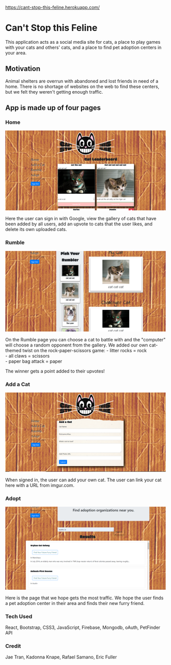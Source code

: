 https://cant-stop-this-feline.herokuapp.com/

# Can't Stop this Feline

This application acts as a social media site for cats, a place to play games with your cats and others' cats, and a place to find pet adoption centers in your area.

## Motivation

Animal shelters are overrun with abandoned and lost friends in need of a home.  There is no shortage of websites on the web to find these centers, but we felt they weren't getting enough traffic.

## App is made up of four pages

### Home 

![Home page](./readme-imgs/home.PNG)

Here the user can sign in with Google, view the gallery of cats that have been added by all users, add an upvote to cats that the user likes, and delete its own uploaded cats.

### Rumble

![Rumble page](./readme-imgs/rumble.PNG)

On the Rumble page you can choose a cat to battle with and the "computer" will choose a random opponent from the gallery.  We added our own cat-themed twist on the rock-paper-scissors game:
    - litter rocks = rock  
    - all claws = scissors   
    - paper bag attack = paper  

The winner gets a point added to their upvotes!   

### Add a Cat

![Add a cat](./readme-imgs/Add-a-cat.PNG)

When signed in, the user can add your own cat.  The user can link your cat here with a URL from imgur.com.

### Adopt

![Adopt page](./readme-imgs/Adopt.PNG)

Here is the page that we hope gets the most traffic.  We hope the user finds a pet adoption center in their area and finds their new furry friend. 

### Tech Used

React, Bootstrap, CSS3, JavaScript, Firebase, Mongodb, oAuth, PetFinder API

### Credit

Jae Tran, Kadonna Knape, Rafael Samano, Eric Fuller
